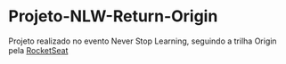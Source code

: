 # Projeto-NLW-Return-Origin
 Projeto realizado no evento Never Stop Learning, seguindo a trilha Origin pela [RocketSeat](https://www.rocketseat.com.br/)
